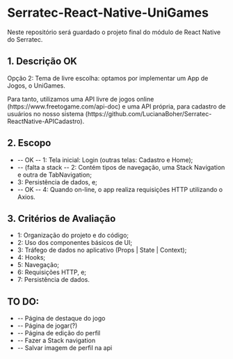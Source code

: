 # Serratec-React-Native-UniGames
Neste repositório será guardado o projeto final do módulo de React Native do Serratec.

<h2>1. Descrição OK</h2>
   <p>Opção 2: Tema de livre escolha: optamos por implementar um App de Jogos, o UniGames.</p>
   <p>Para tanto, utilizamos uma API livre de jogos online (https://www.freetogame.com/api-doc) e uma API própria, para cadastro de usuários no nosso sistema (https://github.com/LucianaBoher/Serratec-ReactNative-APICadastro).</p>


<h2>2. Escopo</h2>
    <ul>
      <li> -- OK -- 1: Tela inicial: Login (outras telas: Cadastro e Home);</li>
      <li> -- (falta a stack -- 2: Contém tipos de navegação, uma Stack Navigation e outra de TabNavigation;</li>
      <li>3: Persistência de dados, e;</li>
      <li> -- OK -- 4: Quando on-line, o app realiza requisições HTTP utilizando o Axios.</li>
    </ul>


<h2>3. Critérios de Avaliação</h2>
    <ul>
      <li>1: Organização do projeto e do código;</li>
      <li>2: Uso dos componentes básicos de UI;</li>
      <li>3: Tráfego de dados no aplicativo (Props | State | Context);</li>
      <li>4: Hooks;</li>
      <li>5: Navegação;</li>
      <li>6: Requisições HTTP, e;</li>
      <li>7: Persistência de dados.</li>
    </ul>

<h2>TO DO:</h2>
  <ul>
    <li> -- Página de destaque do jogo</li>
    <li> -- Página de jogar(?)</li>
    <li> -- Página de edição do perfil</li>
    <li> -- Fazer a Stack navigation</li>
    <li> -- Salvar imagem de perfil na api</li>
  </ul>

